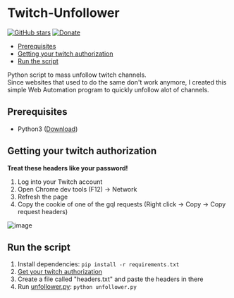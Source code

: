 # Twitch-Unfollower
[![GitHub stars](https://img.shields.io/github/stars/TobiasPankner/Twitch-Unfollower.svg?style=social&label=Star)](https://GitHub.com/TobiasPankner/Twitch-Unfollower/stargazers/)
[![Donate](https://img.shields.io/badge/Donate-PayPal-green.svg)](https://www.paypal.com/cgi-bin/webscr?cmd=_s-xclick&hosted_button_id=3TU2XDBK2JFU4&source=url)

- [Prerequisites](#prerequisites)
- [Getting your twitch authorization](#getting-your-twitch-authorization)
- [Run the script](#run-the-script)

Python script to mass unfollow twitch channels.  
Since websites that used to do the same don't work anymore, I created this simple Web Automation program to quickly unfollow alot of channels.


## Prerequisites  
  
 - Python3 ([Download](https://www.python.org/downloads/)) 

## Getting your twitch authorization
**Treat these headers like your password!**

1. Log into your Twitch account
2. Open Chrome dev tools (F12) -> Network
3. Refresh the page
4. Copy the cookie of one of the gql requests (Right click -> Copy -> Copy request headers)

![image](https://user-images.githubusercontent.com/39444749/206862007-63c4c0ed-dbfa-4e71-8f34-2d42f75dd63a.png)

## Run the script

 1. Install dependencies:   ```pip install -r requirements.txt```
 2.  [Get your twitch authorization](#getting-your-twitch-authorization)
 3. Create a file called "headers.txt" and paste the headers in there
 4. Run [unfollower.py](unfollower.py): `python unfollower.py`
